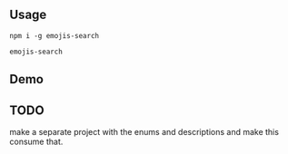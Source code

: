 ## Usage

```
npm i -g emojis-search

emojis-search
```

## Demo

## TODO

make a separate project with the enums and descriptions and make this consume that.